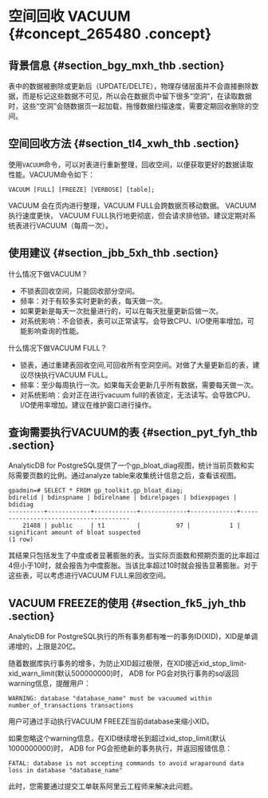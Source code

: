 # 空间回收 VACUUM {#concept_265480 .concept}

## 背景信息 {#section_bgy_mxh_thb .section}

表中的数据被删除或更新后（UPDATE/DELTE），物理存储层面并不会直接删除数据，而是标记这些数据不可见，所以会在数据页中留下很多“空洞”，在读取数据时，这些“空洞”会随数据页一起加载，拖慢数据扫描速度，需要定期回收删除的空间。

## 空间回收方法 {#section_tl4_xwh_thb .section}

使用`VACUUM`命令，可以对表进行重新整理，回收空间，以便获取更好的数据读取性能。VACUUM命令如下：

```
VACUUM [FULL] [FREEZE] [VERBOSE] [table];
```

VACUUM 会在页内进行整理，VACUUM FULL会跨数据页移动数据。 VACUUM执行速度更快， VACUUM FULL执行地更彻底，但会请求排他锁。建议定期对系统表进行VACUUM（每周一次）。

## 使用建议 {#section_jbb_5xh_thb .section}

什么情况下做VACUUM？

-   不锁表回收空间，只能回收部分空间。
-   频率：对于有较多实时更新的表，每天做一次。
-   如果更新是每天一次批量进行的，可以在每天批量更新后做一次。
-   对系统影响：不会锁表，表可以正常读写。会导致CPU、I/O使用率增加，可能影响查询的性能。

什么情况下做VACUUM FULL？

-   锁表，通过重建表回收空间,可回收所有空洞空间。对做了大量更新后的表，建议尽快执行VACUUM FULL。
-   频率：至少每周执行一次。如果每天会更新几乎所有数据，需要每天做一次。
-   对系统影响：会对正在进行vacuum full的表锁定，无法读写。会导致CPU、I/O使用率增加。建议在维护窗口进行操作。

## 查询需要执行VACUUM的表 {#section_pyt_fyh_thb .section}

AnalyticDB for PostgreSQL提供了一个gp\_bloat\_diag视图，统计当前页数和实际需要页数的比例。通过analyze table来收集统计信息之后，查看该视图。

```
gpadmin=# SELECT * FROM gp_toolkit.gp_bloat_diag;
bdirelid | bdinspname | bdirelname | bdirelpages | bdiexppages |                bdidiag                
----------+------------+------------+-------------+-------------+---------------------------------------
    21488 | public     | t1         |          97 |           1 | significant amount of bloat suspected
(1 row)
```

其结果只包括发生了中度或者显著膨胀的表。当实际页面数和预期页面的比率超过4但小于10时，就会报告为中度膨胀。当该比率超过10时就会报告显著膨胀。对于这些表，可以考虑进行VACUUM FULL来回收空间。

## VACUUM FREEZE的使用 {#section_fk5_jyh_thb .section}

AnalyticDB for PostgreSQL执行的所有事务都有唯一的事务ID\(XID\)，XID是单调递增的，上限是20亿。

随着数据库执行事务的增多，为防止XID超过极限，在XID接近xid\_stop\_limit-xid\_warn\_limit\(默认500000000\)时， ADB for PG会对执行事务的sql返回warning信息，提醒用户：

```
WARNING: database "database_name" must be vacuumed within number_of_transactions transactions
```

用户可通过手动执行VACUUM FREEZE当前database来缩小XID。

如果忽略这个warning信息，在XID继续增长到超过xid\_stop\_limit\(默认1000000000\)时， ADB for PG会拒绝新的事务执行，并返回报错信息：

```
FATAL: database is not accepting commands to avoid wraparound data loss in database "database_name"
```

此时，您需要通过提交工单联系阿里云工程师来解决此问题。

